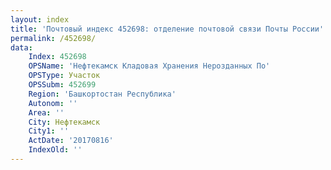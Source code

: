 ```yaml
---
layout: index
title: 'Почтовый индекс 452698: отделение почтовой связи Почты России'
permalink: /452698/
data:
    Index: 452698
    OPSName: 'Нефтекамск Кладовая Хранения Нерозданных По'
    OPSType: Участок
    OPSSubm: 452699
    Region: 'Башкортостан Республика'
    Autonom: ''
    Area: ''
    City: Нефтекамск
    City1: ''
    ActDate: '20170816'
    IndexOld: ''
---
```

